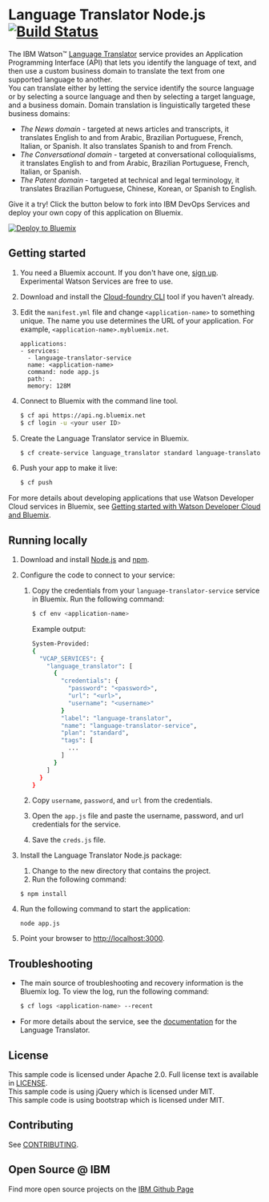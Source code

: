 # Language Translator Node.js [![Build Status](https://travis-ci.org/watson-developer-cloud/language-translator-nodejs.svg?branch=master)](https://travis-ci.org/watson-developer-cloud/language-translator-nodejs)

  The IBM Watson&trade; [Language Translator][service_url] service provides an Application Programming Interface (API) that lets you identify the language of text, and then use a custom business domain to translate the text from one supported language to another.  
  You can translate either by letting the service identify the source language or by selecting a source language and then by selecting a target language, and a business domain. Domain translation is linguistically targeted these business domains:
  * *The News domain* - targeted at news articles and transcripts, it translates English to and from Arabic, Brazilian Portuguese, French, Italian, or Spanish. It also translates Spanish to and from French.
  * *The Conversational domain* - targeted at conversational colloquialisms, it translates English to and from Arabic, Brazilian Portuguese, French, Italian, or Spanish.
  * *The Patent domain* - targeted at technical and legal terminology, it translates Brazilian Portuguese, Chinese, Korean, or Spanish to English.

Give it a try! Click the button below to fork into IBM DevOps Services and deploy your own copy of this application on Bluemix.

[![Deploy to Bluemix](https://bluemix.net/deploy/button.png)](https://bluemix.net/deploy?repository=https://github.com/watson-developer-cloud/language-translator-nodejs)

## Getting started

1. You need a Bluemix account. If you don't have one, [sign up][sign_up]. Experimental Watson Services are free to use.

1. Download and install the [Cloud-foundry CLI][cloud_foundry] tool if you haven't already.

1. Edit the `manifest.yml` file and change `<application-name>` to something unique. The name you use determines the URL of your application. For example, `<application-name>.mybluemix.net`.

    ```
    applications:
    - services:
      - language-translator-service
      name: <application-name>
      command: node app.js
      path: .
      memory: 128M
    ```

1. Connect to Bluemix with the command line tool.

    ```sh
    $ cf api https://api.ng.bluemix.net
    $ cf login -u <your user ID>
    ```

1. Create the Language Translator service in Bluemix.

    ```sh
    $ cf create-service language_translator standard language-translator-service
    ```

1. Push your app to make it live:

    ```sh
    $ cf push
    ```

  For more details about developing applications that use Watson Developer Cloud services in Bluemix, see [Getting started with Watson Developer Cloud and Bluemix][getting_started].


## Running locally
1. Download and install [Node.js](http://nodejs.org/) and [npm](https://www.npmjs.com/).

1. Configure the code to connect to your service:

    1. Copy the credentials from your `language-translator-service` service in Bluemix. Run the following command:

        ```sh
        $ cf env <application-name>
        ```

        Example output:

        ```sh
        System-Provided:
        {
          "VCAP_SERVICES": {
            "language_translator": [
              {
                "credentials": {
                  "password": "<password>",
                  "url": "<url>",
                  "username": "<username>"
                }
                "label": "language-translator",
                "name": "language-translator-service",
                "plan": "standard",
                "tags": [
                  ...
                ]
              }
            ]
          }
        }
        ```

    1. Copy `username`, `password`, and `url` from the credentials.
    1. Open the `app.js` file and paste the username, password, and url credentials for the service.
    1. Save the `creds.js` file.


1. Install the Language Translator Node.js package:
    1. Change to the new directory that contains the project.
    2. Run the following command:

    ```node
    $ npm install
    ```

1. Run the following command to start the application:

    ```node
    node app.js
    ```

1. Point your browser to [http://localhost:3000](http://localhost:3000).


## Troubleshooting

* The main source of troubleshooting and recovery information is the Bluemix log. To view the log, run the following command:

  ```sh
  $ cf logs <application-name> --recent
  ```

* For more details about the service, see the [documentation][docs] for the Language Translator.

## License

  This sample code is licensed under Apache 2.0. Full license text is available in [LICENSE](LICENSE).  
  This sample code is using jQuery which is licensed under MIT.  
  This sample code is using bootstrap which is licensed under MIT.

## Contributing

  See [CONTRIBUTING](CONTRIBUTING.md).

## Open Source @ IBM
  Find more open source projects on the [IBM Github Page](http://ibm.github.io/)

[cloud_foundry]: https://github.com/cloudfoundry/cli
[service_url]: http://www.ibm.com/watson/developercloud/language-translator.html
[getting_started]: https://www.youtube.com/watch?v=X95CMuQys-g
[sign_up]: https://console.ng.bluemix.net/registration/
[docs]: http://www.ibm.com/watson/developercloud/doc/language-translator
